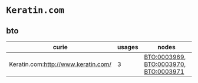 # `Keratin.com`

## bto

| curie                               |   usages | nodes                                                                                                                                                   |
|-------------------------------------|----------|---------------------------------------------------------------------------------------------------------------------------------------------------------|
| Keratin.com:http://www.keratin.com/ |        3 | [BTO:0003969](https://bioregistry.io/BTO:0003969), [BTO:0003970](https://bioregistry.io/BTO:0003970), [BTO:0003971](https://bioregistry.io/BTO:0003971) |

